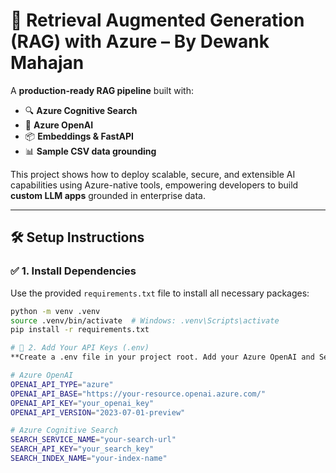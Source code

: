# 🚀 Retrieval Augmented Generation (RAG) with Azure – By Dewank Mahajan

A **production-ready RAG pipeline** built with:

- 🔍 **Azure Cognitive Search**
- 🤖 **Azure OpenAI**
- 📦 **Embeddings & FastAPI**
- 📊 **Sample CSV data grounding**

This project shows how to deploy scalable, secure, and extensible AI capabilities using Azure-native tools, empowering developers to build **custom LLM apps** grounded in enterprise data.

---

## 🛠️ Setup Instructions

### ✅ 1. Install Dependencies

Use the provided `requirements.txt` file to install all necessary packages:

```bash
python -m venv .venv
source .venv/bin/activate  # Windows: .venv\Scripts\activate
pip install -r requirements.txt

# 🔐 2. Add Your API Keys (.env)
**Create a .env file in your project root. Add your Azure OpenAI and Search credentials:**

# Azure OpenAI
OPENAI_API_TYPE="azure"
OPENAI_API_BASE="https://your-resource.openai.azure.com/"
OPENAI_API_KEY="your_openai_key"
OPENAI_API_VERSION="2023-07-01-preview"

# Azure Cognitive Search
SEARCH_SERVICE_NAME="your-search-url"
SEARCH_API_KEY="your_search_key"
SEARCH_INDEX_NAME="your-index-name"
